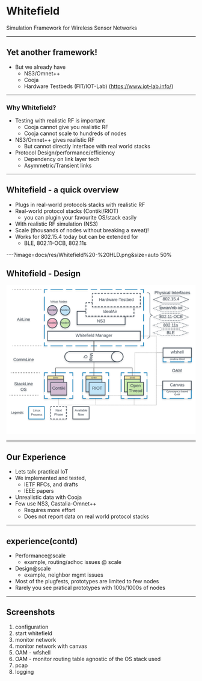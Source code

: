 # Whitefield

Simulation Framework for Wireless Sensor Networks

---
## Yet another framework!

- But we already have
    - NS3/Omnet++
    - Cooja
    - Hardware Testbeds (FIT/IOT-Lab) (https://www.iot-lab.info/)

---
### Why Whitefield?

- Testing with realistic RF is important
    - Cooja cannot give you realistic RF
    - Cooja cannot scale to hundreds of nodes
- NS3/Omnet++ gives realistic RF
    - But cannot directly interface with real world stacks
- Protocol Design/performance/efficiency
    - Dependency on link layer tech
    - Asymmetric/Transient links

---
## Whitefield - a quick overview

- Plugs in real-world protocols stacks with realistic RF
- Real-world protocol stacks (Contiki/RIOT)
    - you can plugin your favourite OS/stack easily
- With realistic RF simulation (NS3)
- Scale (thousands of nodes without breaking a sweat)!
- Works for 802.15.4 today but can be extended for
    - BLE, 802.11-OCB, 802.11s

---?image=docs/res/Whitefield%20-%20HLD.png&size=auto 50%
## Whitefield - Design

![Whitefield Design](docs/res/Whitefield%20-%20HLD.png)

---
## Our Experience
- Lets talk practical IoT
- We implemented and tested,
    - IETF RFCs, and drafts
    - IEEE papers
- Unrealistic data with Cooja
- Few use NS3, Castalia-Omnet++
    - Requires more effort
    - Does not report data on real world protocol stacks

---
## experience(contd)
- Performance@scale
    - example, routing/adhoc issues @ scale
- Design@scale
    - example, neighbor mgmt issues
- Most of the plugfests, prototypes are limited to few nodes
- Rarely you see pratical prototypes with 100s/1000s of nodes

---
## Screenshots
1. configuration
2. start whitefield
3. monitor network
4. monitor network with canvas
5. OAM - wfshell
6. OAM - monitor routing table agnostic of the OS stack used
7. pcap
8. logging
